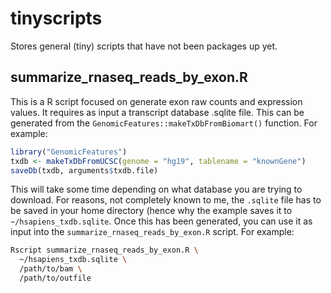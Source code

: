 # tinyscripts

Stores general (tiny) scripts that have not been packages up yet.

## summarize_rnaseq_reads_by_exon.R

This is a R script focused on generate exon raw counts and expression values. It requires as input a transcript database .sqlite file. This can be generated from the `GenomicFeatures::makeTxDbFromBiomart()` function. For example:

```r
library("GenomicFeatures")
txdb <- makeTxDbFromUCSC(genome = "hg19", tablename = "knownGene")
saveDb(txdb, arguments$txdb.file)
```

This will take some time depending on what database you are trying to download. For reasons, not completely known to me, the `.sqlite` file has to be saved in your home directory (hence why the example saves it to `~/hsapiens_txdb.sqlite`. Once this has been generated, you can use it as input into the `summarize_rnaseq_reads_by_exon.R` script. For example:

```bash
Rscript summarize_rnaseq_reads_by_exon.R \
  ~/hsapiens_txdb.sqlite \
  /path/to/bam \
  /path/to/outfile
```
